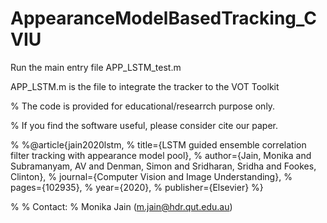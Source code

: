 # AppearanceModelBasedTracking_CVIU


Run the main entry file APP_LSTM_test.m

APP_LSTM.m is the file to integrate the tracker to the VOT Toolkit


%   The code is provided for educational/researrch purpose only.


%   If you find the software useful, please consider cite our paper.


%
%@article{jain2020lstm,
%  title={LSTM guided ensemble correlation filter tracking with appearance model pool},
%  author={Jain, Monika and Subramanyam, AV and Denman, Simon and Sridharan, Sridha and Fookes, Clinton},
%  journal={Computer Vision and Image Understanding},
%  pages={102935},
%  year={2020},
%  publisher={Elsevier}
%}

%
% Contact:
% Monika Jain (m.jain@hdr.qut.edu.au)
